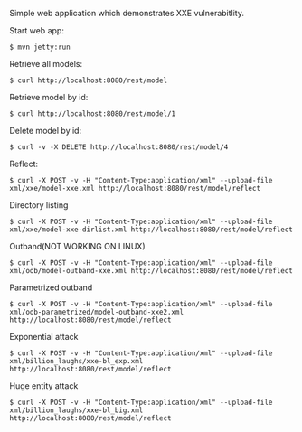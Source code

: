 Simple web application which demonstrates XXE vulnerabitlity.

Start web app:

    $ mvn jetty:run

Retrieve all models:

    $ curl http://localhost:8080/rest/model

Retrieve model by id:

    $ curl http://localhost:8080/rest/model/1

Delete model by id:

    $ curl -v -X DELETE http://localhost:8080/rest/model/4

Reflect:

    $ curl -X POST -v -H "Content-Type:application/xml" --upload-file xml/xxe/model-xxe.xml http://localhost:8080/rest/model/reflect 

Directory listing

    $ curl -X POST -v -H "Content-Type:application/xml" --upload-file xml/xxe/model-xxe-dirlist.xml http://localhost:8080/rest/model/reflect 

Outband(NOT WORKING ON LINUX)

    $ curl -X POST -v -H "Content-Type:application/xml" --upload-file xml/oob/model-outband-xxe.xml http://localhost:8080/rest/model/reflect

Parametrized outband

    $ curl -X POST -v -H "Content-Type:application/xml" --upload-file xml/oob-parametrized/model-outband-xxe2.xml http://localhost:8080/rest/model/reflect

Exponential attack

    $ curl -X POST -v -H "Content-Type:application/xml" --upload-file xml/billion_laughs/xxe-bl_exp.xml http://localhost:8080/rest/model/reflect

Huge entity attack

    $ curl -X POST -v -H "Content-Type:application/xml" --upload-file xml/billion_laughs/xxe-bl_big.xml http://localhost:8080/rest/model/reflect


